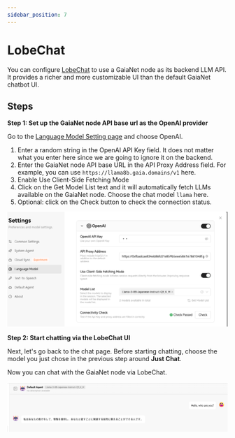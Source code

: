 ```yaml
---
sidebar_position: 7
---
```


# LobeChat

You can configure [LobeChat](https://lobehub.com/) to use a GaiaNet node as its backend LLM API. It provides a richer and more customizable UI than the default GaiaNet chatbot UI.

## Steps

**Step 1: Set up the GaiaNet node API base url as the OpenAI provider**

Go to the [Language Model Setting page](https://chat-preview.lobehub.com/settings/modal?agent=&session=inbox&tab=llm) and choose OpenAI.

1. Enter a random string in the OpenAI API Key field. It does not matter what you enter here since we are going to ignore it on the backend.
2. Enter the GaiaNet node API base URL in the API Proxy Address field. For example, you can use `https://llama8b.gaia.domains/v1` here.
3. Enable Use Client-Side Fetching Mode
4. Click on the Get Model List text and it will automatically fetch LLMs available on the GaiaNet node. Choose the chat model `llama` here.
5. Optional: click on the Check button to check the connection status.

![](lobechat-gaianet-01.png)


**Step 2: Start chatting via the LobeChat UI**

Next, let's go back to the chat page. Before starting chatting, choose the model you just chose in the previous step around **Just Chat**.

Now you can chat with the GaiaNet node via LobeChat.

![](lobechat-gaianet-02.png)
